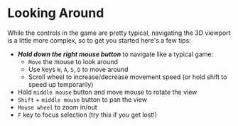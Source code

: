 # Looking Around

While the controls in the game are pretty typical, navigating the 3D viewport is a little more complex, so to get you started here's a few tips:

* ***Hold down the right mouse button*** to navigate like a typical game:
  * ```Move``` the mouse to look around
  * Use keys ```W```, ```A```, ```S```, ```D``` to move around
  * Scroll wheel to increase/decrease movement speed (or hold shift to speed up temporarily)
* Hold ```middle mouse``` button and move mouse to rotate the view
* ```Shift``` + ```middle mouse``` button to pan the view
* ```Mouse wheel``` to zoom in/out
* ```F``` key to focus selection (try this if you get lost!)
